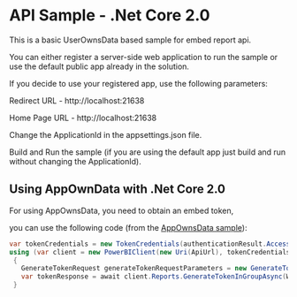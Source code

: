 # API Sample - .Net Core 2.0

This is a basic UserOwnsData based sample for embed report api.

You can either register a server-side web application to run the sample or use the default public app already in the solution.

If you decide to use your registered app, use the following parameters:

Redirect URL  - http://localhost:21638

Home Page URL - http://localhost:21638

Change the ApplicationId in the appsettings.json file.

Build and Run the sample (if you are using the default app just build and run without changing the ApplicationId).

## Using AppOwnData with .Net Core 2.0

For using AppOwnsData, you need to obtain an embed token,

you can use the following code (from the [AppOwnsData sample](https://github.com/Microsoft/PowerBI-Developer-Samples/tree/master/App%20Owns%20Data)):

 ```c#
var tokenCredentials = new TokenCredentials(authenticationResult.AccessToken, "Bearer");
using (var client = new PowerBIClient(new Uri(ApiUrl), tokenCredentials))
  {
    GenerateTokenRequest generateTokenRequestParameters = new GenerateTokenRequest(accessLevel: "view");
    var tokenResponse = await client.Reports.GenerateTokenInGroupAsync(WorkspaceId, report.Id, generateTokenRequestParameters);
  }
```
